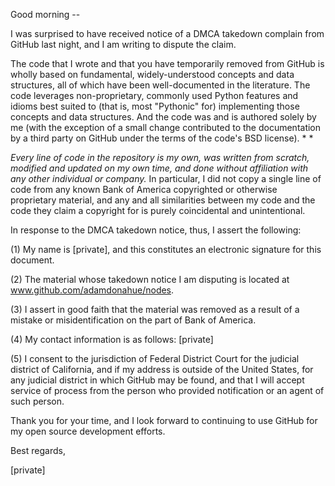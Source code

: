 Good morning --

I was surprised to have received notice of a DMCA takedown complain from
GitHub last night, and I am writing to dispute the claim.

The code that I wrote and that you have temporarily removed from GitHub is
wholly based on fundamental, widely-understood concepts and data
structures, all of which have been well-documented in the literature. The
code leverages non-proprietary, commonly used Python features and idioms
best suited to (that is, most "Pythonic" for) implementing those concepts
and data structures. And the code was and is authored solely by me (with
the exception of a small change contributed to the documentation by a third
party on GitHub under the terms of the code's BSD license). * *

*Every line of code in the repository is my own, was written from scratch,
modified and updated on my own time, and done without affiliation with any
other individual or company.* In particular, I did not copy a single line
of code from any known Bank of America copyrighted or otherwise proprietary
material, and any and all similarities between my code and the code they
claim a copyright for is purely coincidental and unintentional.

In response to the DMCA takedown notice, thus, I assert the following:

(1) My name is [private], and this constitutes an electronic signature
for this document.

(2) The material whose takedown notice I am disputing is located at
www.github.com/adamdonahue/nodes.

(3) I assert in good faith that the material was removed as a result of a
mistake or misidentification on the part of Bank of America.

(4) My contact information is as follows: [private]

(5) I consent to the jurisdiction of Federal District Court for the
judicial district of California, and if my address is outside of the United
States, for any judicial district in which GitHub may be found, and that I
will accept service of process from the person who provided notification or
an agent of such person.

Thank you for your time, and I look forward to continuing to use GitHub for
my open source development efforts.

Best regards,

[private]
